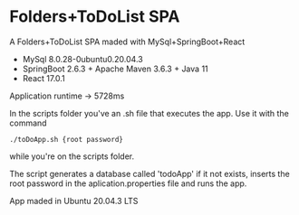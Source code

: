 # Folders+ToDoList SPA
 A Folders+ToDoList SPA maded with MySql+SpringBoot+React

 - MySql 8.0.28-0ubuntu0.20.04.3
 - SpringBoot 2.6.3 + Apache Maven 3.6.3 + Java 11
 - React 17.0.1
 
 Application runtime -> 5728ms
 
 In the scripts folder you've an .sh file that executes the app.
 Use it with the command 
 ```
 ./toDoApp.sh {root password} 
 ```
 while you're on the scripts folder.
 
 The script generates a database called 'todoApp' if it not exists, inserts the root password in the aplication.properties file and runs the app.

 App maded in Ubuntu 20.04.3 LTS
